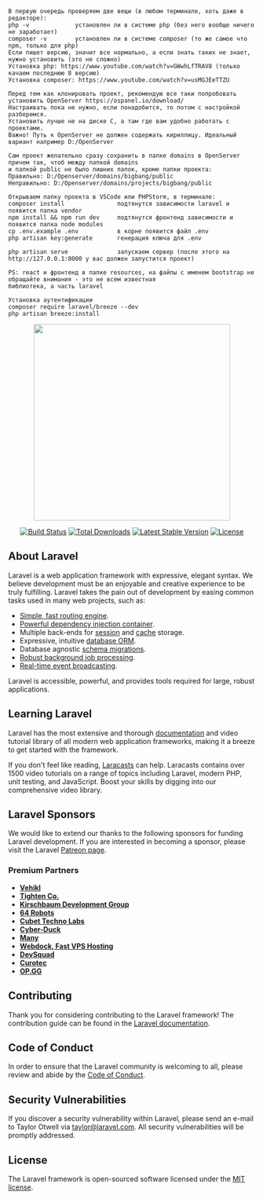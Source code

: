     В первую очередь проверяем две вещи (в любом терминале, хоть даже в редакторе):
    php -v             установлен ли в системе php (без него вообще ничего не заработает)
    composer -v        установлен ли в системе composer (то же самое что npm, только для php)
    Если пишет версию, значит все нормально, а если знать таких не знает, нужно установить (это не сложно)
    Установка php: https://www.youtube.com/watch?v=GWwhLfTRAV8 (только качаем последнюю 8 версию)
    Установка composer: https://www.youtube.com/watch?v=usMGJEeTTZU

    Перед тем как клонировать проект, рекомендую все таки попробовать установить OpenServer https://ospanel.io/download/
    Настраивать пока не нужно, если понадобится, то потом с настройкой разберемся.
    Установить лучше не на диске С, а там где вам удобно работать с проектами.
    Важно! Путь к OpenServer не должен содержать кириллицу. Идеальный вариант например D:/OpenServer

    Сам проект желательно сразу сохранить в папке domains в OpenServer причем так, чтоб между папкой domains
    и папкой public не было лишних папок, кроме папки проекта:
    Правильно: D:/Openserver/domains/bigbang/public
    Неправильно: D:/Openserver/domains/projects/bigbang/public

    Открываем папку проекта в VSCode или PHPStorm, в терминале:
    composer install               подтянутся зависимости laravel и появится папка vendor
    npm install && npm run dev     подтянутся фронтенд зависимости и появится папка node modules
    cp .env.example .env           в корне появится файл .env
    php artisan key:generate       генерация ключа для .env

    php artisan serve              запускаем сервер (после этого на http://127.0.0.1:8000 у вас должен запустится проект)

    PS: react и фронтенд в папке resources, на файлы с именем bootstrap не обращайте внимания - это не всем известная
    библиотека, а часть laravel 

    Установка аутентификации
    composer require laravel/breeze --dev
    php artisan breeze:install








<p align="center"><a href="https://laravel.com" target="_blank"><img src="https://raw.githubusercontent.com/laravel/art/master/logo-lockup/5%20SVG/2%20CMYK/1%20Full%20Color/laravel-logolockup-cmyk-red.svg" width="400"></a></p>

<p align="center">
<a href="https://travis-ci.org/laravel/framework"><img src="https://travis-ci.org/laravel/framework.svg" alt="Build Status"></a>
<a href="https://packagist.org/packages/laravel/framework"><img src="https://img.shields.io/packagist/dt/laravel/framework" alt="Total Downloads"></a>
<a href="https://packagist.org/packages/laravel/framework"><img src="https://img.shields.io/packagist/v/laravel/framework" alt="Latest Stable Version"></a>
<a href="https://packagist.org/packages/laravel/framework"><img src="https://img.shields.io/packagist/l/laravel/framework" alt="License"></a>
</p>

## About Laravel

Laravel is a web application framework with expressive, elegant syntax. We believe development must be an enjoyable and creative experience to be truly fulfilling. Laravel takes the pain out of development by easing common tasks used in many web projects, such as:

- [Simple, fast routing engine](https://laravel.com/docs/routing).
- [Powerful dependency injection container](https://laravel.com/docs/container).
- Multiple back-ends for [session](https://laravel.com/docs/session) and [cache](https://laravel.com/docs/cache) storage.
- Expressive, intuitive [database ORM](https://laravel.com/docs/eloquent).
- Database agnostic [schema migrations](https://laravel.com/docs/migrations).
- [Robust background job processing](https://laravel.com/docs/queues).
- [Real-time event broadcasting](https://laravel.com/docs/broadcasting).

Laravel is accessible, powerful, and provides tools required for large, robust applications.

## Learning Laravel

Laravel has the most extensive and thorough [documentation](https://laravel.com/docs) and video tutorial library of all modern web application frameworks, making it a breeze to get started with the framework.

If you don't feel like reading, [Laracasts](https://laracasts.com) can help. Laracasts contains over 1500 video tutorials on a range of topics including Laravel, modern PHP, unit testing, and JavaScript. Boost your skills by digging into our comprehensive video library.

## Laravel Sponsors

We would like to extend our thanks to the following sponsors for funding Laravel development. If you are interested in becoming a sponsor, please visit the Laravel [Patreon page](https://patreon.com/taylorotwell).

### Premium Partners

- **[Vehikl](https://vehikl.com/)**
- **[Tighten Co.](https://tighten.co)**
- **[Kirschbaum Development Group](https://kirschbaumdevelopment.com)**
- **[64 Robots](https://64robots.com)**
- **[Cubet Techno Labs](https://cubettech.com)**
- **[Cyber-Duck](https://cyber-duck.co.uk)**
- **[Many](https://www.many.co.uk)**
- **[Webdock, Fast VPS Hosting](https://www.webdock.io/en)**
- **[DevSquad](https://devsquad.com)**
- **[Curotec](https://www.curotec.com/services/technologies/laravel/)**
- **[OP.GG](https://op.gg)**

## Contributing

Thank you for considering contributing to the Laravel framework! The contribution guide can be found in the [Laravel documentation](https://laravel.com/docs/contributions).

## Code of Conduct

In order to ensure that the Laravel community is welcoming to all, please review and abide by the [Code of Conduct](https://laravel.com/docs/contributions#code-of-conduct).

## Security Vulnerabilities

If you discover a security vulnerability within Laravel, please send an e-mail to Taylor Otwell via [taylor@laravel.com](mailto:taylor@laravel.com). All security vulnerabilities will be promptly addressed.

## License

The Laravel framework is open-sourced software licensed under the [MIT license](https://opensource.org/licenses/MIT).
